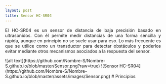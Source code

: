 ```yaml
---
layout: post
title: Sensor HC-SR04
---
```

<p style="text-align: justify;">El HC-SR04 es un sensor de distancia de baja precisión basado en ultrasonidos. Con él permite medir distancias de una forma sencilla y rápida, aunque en principio no se suele usar para eso. Lo más frecuente es que se utilice como un transductor para detectar obstáculos y poderlos evitar mediante otros mecanismos asociados a la respuesta del sensor.</p>
![alt text](https://github.com/Nombre-S/Nombre-S.github.io/blob/master/Sensor.png?raw=true)
![Sensor HC-SR04](https://github.com/Nombre-S/Nombre-S.github.io/blob/master/assets/images/Sensor.png)
# Principios
